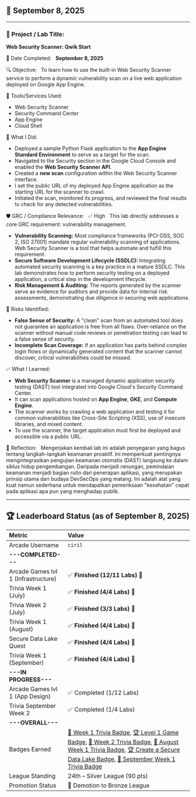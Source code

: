 ## 📅 September 8, 2025

---

### 🧩 Project / Lab Title:
**Web Security Scanner: Qwik Start**

📆 Date Completed:  
**September 8, 2025**

🔍 Objective:  
To learn how to use the built-in Web Security Scanner service to perform a dynamic vulnerability scan on a live web application deployed on Google App Engine.

🔧 Tools/Services Used:
- Web Security Scanner
- Security Command Center
- App Engine
- Cloud Shell

🧠 What I Did:
- Deployed a sample Python Flask application to the **App Engine Standard Environment** to serve as a target for the scan.
- Navigated to the Security section in the Google Cloud Console and enabled the **Web Security Scanner API**.
- Created a **new scan** configuration within the Web Security Scanner interface.
- I set the public URL of my deployed App Engine application as the starting URL for the scanner to crawl.
- Initiated the scan, monitored its progress, and reviewed the final results to check for any detected vulnerabilities.

🛡️ GRC / Compliance Relevance:  
✅ High  
This lab directly addresses a core GRC requirement: vulnerability management.
- **Vulnerability Scanning:** Most compliance frameworks (PCI-DSS, SOC 2, ISO 27001) mandate regular vulnerability scanning of applications. Web Security Scanner is a tool that helps automate and fulfill this requirement.
- **Secure Software Development Lifecycle (SSDLC):** Integrating automated security scanning is a key practice in a mature SSDLC. This lab demonstrates how to perform security testing on a deployed application, a critical step in the development lifecycle.
- **Risk Management & Auditing:** The reports generated by the scanner serve as evidence for auditors and provide data for internal risk assessments, demonstrating due diligence in securing web applications.

🚩 Risks Identified:  
- **False Sense of Security:** A "clean" scan from an automated tool does not guarantee an application is free from all flaws. Over-reliance on the scanner without manual code reviews or penetration testing can lead to a false sense of security.
- **Incomplete Scan Coverage:** If an application has parts behind complex login flows or dynamically generated content that the scanner cannot discover, critical vulnerabilities could be missed.

✅ What I Learned:
- **Web Security Scanner** is a managed dynamic application security testing (DAST) tool integrated into Google Cloud's Security Command Center.
- It can scan applications hosted on **App Engine**, **GKE**, and **Compute Engine**.
- The scanner works by crawling a web application and testing it for common vulnerabilities like Cross-Site Scripting (XSS), use of insecure libraries, and mixed content.
- To use the scanner, the target application must first be deployed and accessible via a public URL.

💭 Reflection:  
Mengerjakan kembali lab ini adalah penyegaran yang bagus tentang langkah-langkah keamanan proaktif. Ini memperkuat pentingnya mengintegrasikan pengujian keamanan otomatis (DAST) langsung ke dalam siklus hidup pengembangan. Daripada menjadi renungan, pemindaian keamanan menjadi bagian rutin dari penerapan aplikasi, yang merupakan prinsip utama dari budaya DevSecOps yang matang. Ini adalah alat yang kuat namun sederhana untuk mendapatkan pemeriksaan "kesehatan" cepat pada aplikasi apa pun yang menghadap publik.

---

## 🏆 Leaderboard Status (as of September 8, 2025)

| Metric                              | Value                                                                                                                                                                                                                                                                                                                                                                                                                                                                                                                                                                                                                                                                                                                                         |
| :---------------------------------- | :---------------------------------------------------------------------------------------------------------------------------------------------------------------------------------------------------------------------------------------------------------------------------------------------------------------------------------------------------------------------------------------------------------------------------------------------------------------------------------------------------------------------------------------------------------------------------------------------------------------------------------------------------------------- |
| Arcade Username                     | `ciril`                                                                                                                                                                                                                                                                                                                                                                                                                                                                                                                                                                                                                                                           |
| **---COMPLETED---** |                                                                                                                                                                                                                                                                                                                                                                                                                                                                                                                                                                                                                                                                   |
| Arcade Games lvl 1 (Infrastructure) | ✅ **Finished (12/11 Labs)** 🎉                                                                                                                                                                                                                                                                                                                                                                                                                                                                                                                                                                                                                   |
| Trivia Week 1 (July)                | ✅ **Finished (4/4 Labs)** 🎉                                                                                                                                                                                                                                                                                                                                                                                                                                                                                                                                                                                                                    |
| Trivia Week 2 (July)                | ✅ **Finished (3/3 Labs)** 🎉                                                                                                                                                                                                                                                                                                                                                                                                                                                                                                                                                                                                                    |
| Trivia Week 1 (August)              | ✅ **Finished (4/4 Labs)** 🎉                                                                                                                                                                                                                                                                                                                                                                                                                                                                                                                                                                                                                    |
| Secure Data Lake Quest              | ✅ **Finished (4/4 Labs)** 🎉                                                                                                                                                                                                                                                                                                                                                                                                                                                                                                                                                                                                                    |
| Trivia Week 1 (September)           | ✅ **Finished (4/4 Labs)** 🎉                                                                                                                                                                                                                                                                                                                                                                                                                                                                                                                                                                                                                    |
| **---IN PROGRESS---** |                                                                                                                                                                                                                                                                                                                                                                                                                                                                                                                                                                                                                                                                   |
| Arcade Games lvl 1 (App Design)     | ✅ Completed (1/12 Labs)                                                                                                                                                                                                                                                                                                                                                                                                                                                                                                                                                                                                                        |
| Trivia September Week 2             | ✅ Completed (1/4 Labs)                                                                                                                                                                                                                                                                                                                                                                                                                                                                                                                                                                                                                         |
| **---OVERALL---** |                                                                                                                                                                                                                                                                                                                                                                                                                                                                                                                                                                                                                                                                   |
| Badges Earned                       | [🏅 Week 1 Trivia Badge](https://www.cloudskillsboost.google/public_profiles/cbrd48a4-987d-4216-9835-d49fa00793da/badges/17140064), [🏆 Level 1 Game Badge](https://www.cloudskillsboost.google/public_profiles/cbrd48a4-987d-4216-9835-d49fa00793da/badges/17245038), [🏅 Week 2 Trivia Badge](https://www.cloudskillsboost.google/public_profiles/cbrd48a4-987d-4216-9835-d49fa00793da/badges/17274275), [🏅 August Week 1 Trivia Badge](https://www.cloudskillsboost.google/public_profiles/cbrd48a4-987d-4216-9835-d49fa00793da/badges/17423679), [🏆 Create a Secure Data Lake Badge](https://www.cloudskillsboost.google/public_profiles/c8fd48a4-987d-4216-9635-d49fa00793da/badges/17842886), [🏅 September Week 1 Trivia Badge](https://www.cloudskillsboost.google/public_profiles/c8fd48a4-987d-4216-9635-d49fa00793da/badges/18150093) |
| League Standing                     | 24th – Silver League (90 pts)                                                                                                                                                                                                                                                                                                                                                                                                                                                                                                                                                                                                                     |
| Promotion Status                    | 🔴 Demotion to Bronze League                                                                                                                                                                                                                                                                                                                                                                                                                                                                                                                                                  |
